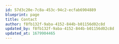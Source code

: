 ```yaml
---
id: 57d3c20e-7c8a-453c-94c2-ecfab6904889
blueprint: page
title: Contact
author: f8fb132f-9aba-4152-844b-b01156d02c8d
updated_by: f8fb132f-9aba-4152-844b-b01156d02c8d
updated_at: 1679904465
---
```

